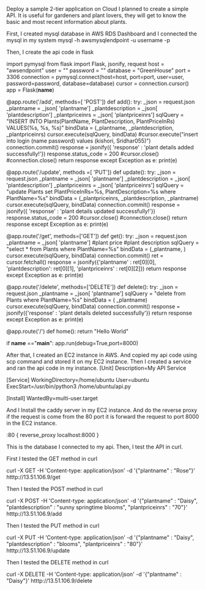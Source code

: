 Deploy a sample 2-tier application on Cloud
I planned to create a simple API. It is useful for gardeners and plant lovers, they will get to know the basic and most recent information about plants. 

First, I created mysql database in AWS RDS Dashboard and I connected the mysql in my system
mysql -h awsmysqlendpoint -u username -p

Then, I create the api code in flask

import pymysql
from flask import Flask, jsonify, request
host = "awsendpoint"
user = ""
password = ""
database = "GreenHouse"
port = 3306
connection = pymysql.connect(host=host, port=port, user=user, password=password, database=database)
cursor = connection.cursor()
app = Flask(__name__)

@app.route('/add', methods=[ 'POST'])
def add():
    try:
        _json = request.json
        _plantname = _json[ 'plantname']
        _plantdescription = _json[ 'plantdescription']
        _plantpriceinrs = _json[ 'plantpriceinrs']
        sqlQuery = "INSERT INTO Plants(PlantName, PlantDescription, PlantPriceInRs) VALUES(%s, %s, %s)"
        bindData = (_plantname, _plantdescription, _plantpriceinrs)
        cursor.execute(sqlQuery, bindData)
        #cursor.execute("insert into login (name password) values (kishori, Sridhar055)")
        connection.commit()
        response = jsonify({ 'response' : 'plant details added successfully!'})
        response.status_code = 200
        #cursor.close()
        #connection.close()
        return response
    except Exception as e:
        print(e)
    
@app.route('/update', methods =[ 'PUT'])
def update():
    try:
        _json = request.json
        _plantname = _json[ 'plantname']
        _plantdescription = _json[ 'plantdescription']
        _plantpriceinrs = _json[ 'plantpriceinrs']
        sqlQuery = "update Plants set PlantPriceInRs=%s, PlantDescription=%s where PlantName=%s"
        bindData = (_plantpriceinrs, _plantdescription, _plantname)
        cursor.execute(sqlQuery, bindData)
        connection.commit()
        response = jsonify({ 'response' : 'plant details updated successfully!'})
        response.status_code = 200
        #cursor.close()
        #connection.close()
        return response
    except Exception as e:
        print(e)

@app.route('/get', methods=['GET'])
def get():
    try:
      _json = request.json
      _plantname = _json[ 'plantname']
      #plant price
      #plant description
      sqlQuery = "select * from Plants where PlantName=%s"
      bindData = (_plantname, )
      cursor.execute(sqlQuery, bindData)
      connection.commit()
      ret = cursor.fetchall()
      response = jsonify({'plantname' : ret[0][0], 'plantdescription': ret[0][1], 'plantpriceinrs' : ret[0][2]})
      return response
    except Exception as e:
        print(e)

@app.route('/delete', methods=['DELETE'])
def delete():
    try:
        _json = request.json
        _plantname = _json[ 'plantname']
        sqlQuery = "delete from Plants where PlantName=%s"
        bindData = ( _plantname)
        cursor.execute(sqlQuery, bindData)
        connection.commit()
        response = jsonify({'response' : 'plant details deleted successfully'})
        return response
    except Exception as e:
        print(e)

@app.route('/')
def home():
    return "Hello World"

if __name__ =="__main__":
    app.run(debug=True,port=8000)

After that, I created an EC2 instance in AWS. And copied my api code using scp command and stored it on my EC2 instance. Then I created a service and ran the api code in my instance.
[Unit]
Description=My API Service

[Service]
WorkingDirectory=/home/ubuntu
User=ubuntu
ExecStart=/usr/bin/python3 /home/ubuntu/api.py

[Install]
WantedBy=multi-user.target


And I Install the caddy server in my EC2 instance. And do the reverse proxy if the request is come from the 80 port it is forward the request to port 8000 in the EC2 instance.

:80 {
        reverse_proxy localhost:8000
}

This is the database I connected to my api. Then, I test the API in curl.

First I tested the GET method in curl

curl -X GET -H 'Content-type: application/json' -d '{"plantname" : "Rose"}' htttp://13.51.106.9/get

Then I tested the POST method in curl

curl -X POST -H 'Content-type: application/json' -d '{"plantname" : "Daisy", "plantdescription" : "sunny springtime blooms", "plantpriceinrs" : "70"}' htttp://13.51.106.9/add

Then I tested the PUT method in curl

curl -X PUT -H 'Content-type: application/json' -d '{"plantname" : "Daisy", "plantdescription" : "blooms", "plantpriceinrs" : "80"}' htttp://13.51.106.9/update

Then I tested the DELETE method in curl

curl -X DELETE -H 'Content-type: application/json' -d '{"plantname" : "Daisy"}' htttp://13.51.106.9/delete



